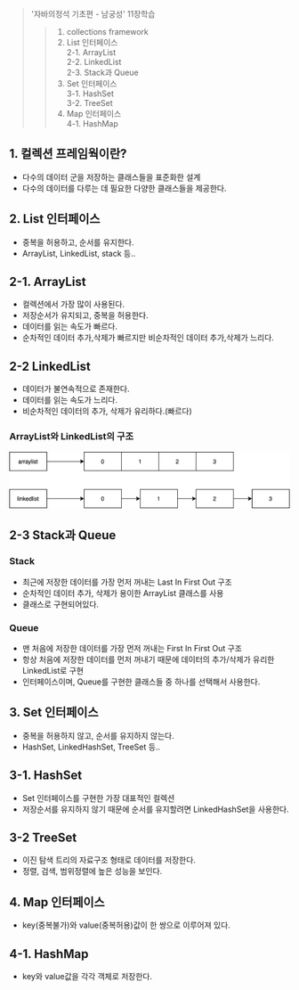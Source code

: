 >'자바의정석 기초편 - 남궁성' 11장학습
>> 1. collections framework
>> 2. List 인터페이스<br>
>> 2-1. ArrayList<br>
>> 2-2. LinkedList<br>
>> 2-3. Stack과 Queue<br>
>> 3. Set 인터페이스<br>
>> 3-1. HashSet<br>
>> 3-2. TreeSet
>> 4. Map 인터페이스<br>
>> 4-1. HashMap


## 1. 컬렉션 프레임웍이란?
- 다수의 데이터 군을 저장하는 클래스들을 표준화한 설계
- 다수의 데이터를 다루는 데 필요한 다양한 클래스들을 제공한다.

## 2. List 인터페이스
- 중복을 허용하고, 순서를 유지한다.
- ArrayList, LinkedList, stack 등..

## 2-1. ArrayList
- 컬렉션에서 가장 많이 사용된다.
- 저장순서가 유지되고, 중복을 허용한다.
- 데이터를 읽는 속도가 빠르다.
- 순차적인 데이터 추가,삭제가 빠르지만 비순차적인 데이터 추가,삭제가 느리다.

## 2-2 LinkedList
- 데이터가 불연속적으로 존재한다.
- 데이터를 읽는 속도가 느리다.
- 비순차적인 데이터의 추가, 삭제가 유리하다.(빠르다)

### ArrayList와 LinkedList의 구조
![list](./images/list.png)
## 2-3 Stack과 Queue
### Stack
- 최근에 저장한 데이터를 가장 먼저 꺼내는 Last In First Out 구조
- 순차적인 데이터 추가, 삭제가 용이한 ArrayList 클래스를 사용
- 클래스로 구현되어있다.

### Queue
- 맨 처음에 저장한 데이터를 가장 먼저 꺼내는 First In First Out 구조
- 항상 처음에 저장한 데이터를 먼저 꺼내기 때문에 데이터의 추가/삭제가 유리한 LinkedList로 구현
- 인터페이스이며, Queue를 구현한 클래스들 중 하나를 선택해서 사용한다.

## 3. Set 인터페이스
- 중복을 허용하지 않고, 순서를 유지하지 않는다.
- HashSet, LinkedHashSet, TreeSet 등..

## 3-1. HashSet
- Set 인터페이스를 구현한 가장 대표적인 컬렉션
- 저장순서를 유지하지 않기 때문에 순서를 유지할려면 LinkedHashSet을 사용한다.

## 3-2 TreeSet
- 이진 탐색 트리의 자료구조 형태로 데이터를 저장한다.
- 정렬, 검색, 범위정렬에 높은 성능을 보인다.

## 4. Map 인터페이스
- key(중복불가)와 value(중복허용)값이 한 쌍으로 이루어져 있다.

## 4-1. HashMap
- key와 value값을 각각 객체로 저장한다.

